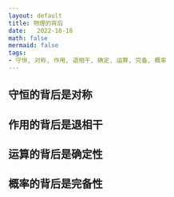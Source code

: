 ```yaml
---
layout: default
title: 物理的背后
date:   2022-10-18
math: false
mermaid: false
tags:
- 守恒, 对称, 作用, 退相干, 确定, 运算, 完备, 概率
---
```


## 守恒的背后是对称

## 作用的背后是退相干

## 运算的背后是确定性

## 概率的背后是完备性